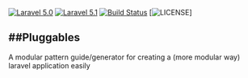 [![Laravel 5.0](https://img.shields.io/badge/Laravel-5.0-orange.svg?style=flat-square)](http://laravel.com)
[![Laravel 5.1](https://img.shields.io/badge/Laravel-5.1-orange.svg?style=flat-square)](http://laravel.com)
[![Build Status](https://travis-ci.org/aindong/pluggables.svg?branch=master)](https://travis-ci.org/aindong/pluggables)
[![LICENSE](https://img.shields.io/badge/license-MIT-blue.svg)]

##Pluggables
------
A modular pattern guide/generator for creating a (more modular way) laravel application easily
